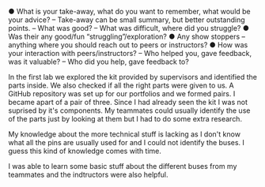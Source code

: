 ● What is your take-away, what do you want to remember, what would be your
advice?
– Take-away can be small summary, but better outstanding points.
– What was good?
– What was difficult, where did you struggle?
● Was their any good/fun “struggling”/exploration?
● Any show stoppers – anything where you should reach out to peers or
instructors?
● How was your interaction with peers/instructors?
– Who helped you, gave feedback, was it valuable?
– Who did you help, gave feedback to?

In the first lab we explored the kit provided by supervisors and identified the parts inside. We also checked if all the right parts were given to us. A GitHub repository was set up for our portfolios and we formed pairs. I became apart of a pair of three. Since I had already seen the kit I was not suprised by it's components. My teammates could usually identify the use of the parts just by looking at them but I had to do some extra research.

My knowledge about the more technical stuff is lacking as I don't know what all the pins are usually used for and I could not identify the buses. I guess this kind of knowledge comes with time.

I was able to learn some basic stuff about the different buses from my teammates and the indtructors were also helpful.
